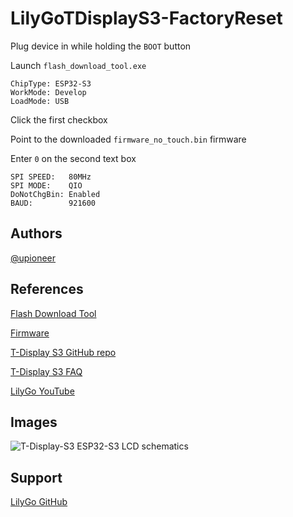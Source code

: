 
# LilyGoTDisplayS3-FactoryReset

Plug device in while holding the `BOOT` button

Launch `flash_download_tool.exe`

    ChipType: ESP32-S3
    WorkMode: Develop
    LoadMode: USB

Click the first checkbox

Point to the downloaded `firmware_no_touch.bin` firmware

Enter `0` on the second text box

    SPI SPEED:   80MHz
    SPI MODE:    QIO
    DoNotChgBin: Enabled
    BAUD:        921600
## Authors

[@upioneer](https://www.github.com/upioneer)


## References

[Flash Download Tool](https://www.espressif.com.cn/sites/default/files/tools/flash_download_tool_3.9.5_0.zip)

[Firmware](https://github.com/Xinyuan-LilyGO/T-Display-S3/blob/main/firmware/firmware_no_touch.bin)

[T-Display S3 GitHub repo](https://github.com/Xinyuan-LilyGO/T-Display-S3)

[T-Display S3 FAQ](https://github.com/Xinyuan-LilyGO/T-Display-S3?tab=readme-ov-file#9%EF%B8%8F%E2%83%A3-faq)

[LilyGo YouTube](https://www.youtube.com/@LILYGO)
## Images

![T-Display-S3 ESP32-S3 LCD schematics](https://www.lilygo.cc/cdn/shop/products/Lilygo-T-display_13.jpg?v=1657873834&width=600)
## Support

[LilyGo GitHub](https://github.com/Xinyuan-LilyGo)
